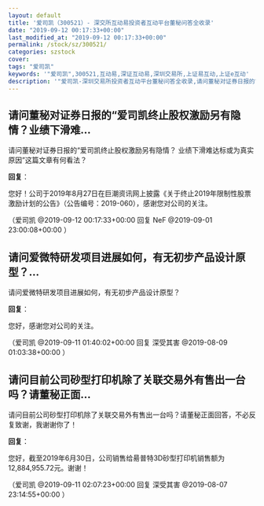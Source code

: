 ```yaml
---
layout: default
title: '爱司凯（300521）- 深交所互动易投资者互动平台董秘问答全收录'
date: "2019-09-12 00:17:33+00:00"
last_modified_at: "2019-09-12 00:17:33+00:00"
permalink: /stock/sz/300521/
categories: szstock
cover: 
tags: "爱司凯"
keywords: '"爱司凯",300521,互动易,深证互动易,深圳交易所,上证易互动,上证e互动'
description: '"爱司凯-深圳交易所投资者互动平台董秘问答全收录,请问董秘对证券日报的“爱司凯终止股权激励另有隐情？ 业绩下滑难达标或为真实原因”这篇文章有何看法？"'
---
```


## 请问董秘对证券日报的“爱司凯终止股权激励另有隐情？业绩下滑难...

请问董秘对证券日报的“爱司凯终止股权激励另有隐情？ 业绩下滑难达标或为真实原因”这篇文章有何看法？

**回复**：

您好！公司于2019年8月27日在巨潮资讯网上披露《关于终止2019年限制性股票激励计划的公告》（公告编号：2019-060），感谢您对公司的关注。 

（爱司凯  @2019-09-12 00:17:33+00:00 回复 NeF  @2019-09-01 23:00:08+00:00 ）

## 请问爱微特研发项目进展如何，有无初步产品设计原型？...

请问爱微特研发项目进展如何，有无初步产品设计原型？

**回复**：

您好，感谢您对公司的关注。 

（爱司凯  @2019-09-11 01:40:02+00:00 回复 深受其害  @2019-08-09 01:03:38+00:00 ）

## 请问目前公司砂型打印机除了关联交易外有售出一台吗？请董秘正面...

请问目前公司砂型打印机除了关联交易外有售出一台吗？请董秘正面回答，不必反复致谢，我谢谢你了！

**回复**：

您好，截至2019年6月30日，公司销售给昜普特3D砂型打印机销售额为12,884,955.72元。谢谢！ 

（爱司凯  @2019-09-11 02:07:23+00:00 回复 深受其害  @2019-08-07 23:14:55+00:00 ）

